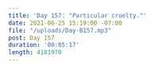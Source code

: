 ```yaml
---
title: 'Day 157: "Particular cruelty."'
date: 2021-06-25 15:19:00 -07:00
file: "/uploads/Day-B157.mp3"
post: Day 157
duration: '00:05:17'
length: 4181970
---
```


